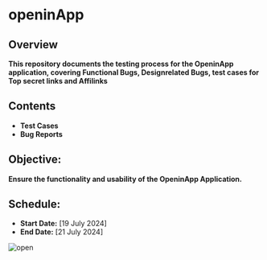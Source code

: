 # openinApp

## Overview
**This repository documents the testing process for the OpeninApp application, covering Functional Bugs, Designrelated Bugs, test cases for Top secret links and Affilinks**

## Contents

- **Test Cases**
- **Bug Reports**



## Objective: 
**Ensure the functionality and usability of the OpeninApp Application.**


## Schedule:

- **Start Date:** [19 July 2024]
- **End Date:** [21 July 2024]


![open](https://github.com/user-attachments/assets/609ba031-62f6-4f06-ac42-f33afbfbe4eb)
